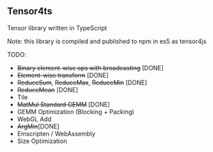 Tensor4ts
---

Tensor library written in TypeScript

Note: this library is compiled and published to npm in es5 as tensor4js

TODO:
* ~~Binary element-wise ops with broadcasting~~ [DONE]
* ~~Element-wise transform~~ [DONE]
* ~~ReduceSum~~, ~~ReduceMax~~, ~~ReduceMin~~ [DONE]
* ~~ReduceMean~~ [DONE]
* Tile
* ~~MatMul Standard GEMM~~ [DONE]
* GEMM Optimization (Blocking + Packing)
* WebGL Add
* ~~ArgMin~~[DONE]
* Emscripten / WebAssembly
* Size Optimization